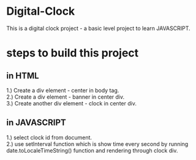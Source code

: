 # Digital-Clock
This is a digital clock project - a basic level project to learn JAVASCRIPT.

# steps to build this project
## in HTML
1.) Create a div element - center in body tag.<br/>
2.) Create a div element - banner in center div.<br/>
3.) Create another div element - clock in center div.<br/>

## in JAVASCRIPT
1.) select clock id from document.<br/>
2.) use setInterval function which is show time every second by running date.toLocaleTimeString() function and rendering through clock div.<br/>


